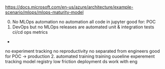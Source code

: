 
https://docs.microsoft.com/en-us/azure/architecture/example-scenario/mlops/mlops-maturity-model

0. No MLOps automation
no automation
all code in jupyter
good for: POC
1. DevOps but no MLOps
releases are automated
unit & integration tests
ci/cd
ops metrics
-
no experiment tracking
no reproductivity
no separated from engineers
good for POC -> production
2. automated training
training ouoeline
experement tracking
model registry
low friction deployment
ds work with eng